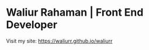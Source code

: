 Waliur Rahaman | Front End Developer
==========================

Visit my site: https://waliurr.github.io/waliurr
